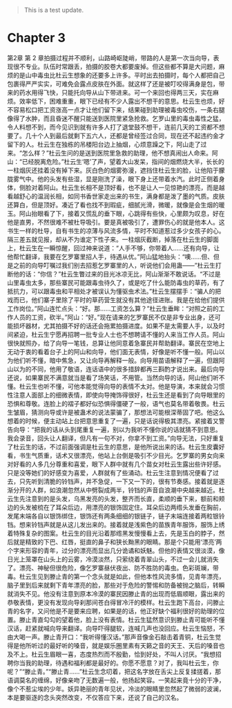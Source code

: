 > This is a test update.
# Chapter 3

第2章 第 2 章拍摄过程并不顺利，山路崎岖陡峭，带路的人是第一次当向导，表现很不专业。队伍时常跟丢，拍摄的胶卷大都要废掉。但这些都不算是大问题，麻烦的是山中毒虫比杜云生想象的还要多上许多。平时出去拍摄时，每个人都把自己包裹得严严实实，可难免会露点皮肤在外面。就这样了还是被叮咬得满身是包，带来的药水用得飞快，只能托向导从山下带进来。可一个来回也得两三天，实在麻烦。效率低下，困难重重，眼下已经有不少人露出不想干的意思。杜云生也烦，好不容易松口把工资涨高一点才让他们留下来，结果碰到助理被毒虫咬伤，一条右腿像得了水肿，而且昏迷不醒只能送到医院里紧急抢救。乞罗山里的毒虫毒性之猛，令人料想不到，而今见识到就有许多人打了退堂鼓不想干，连前几天的工资都不想要了。几十个人到最后就剩下五六人，还都是曾经签过合同，现在还不起违约金才留下的人。杜云生在独栋的吊楼阳台边上抽烟，心烦意躁之下，阿山走了过来。“怎么样？”杜云生问的是送到医院里急救的助理，他不想真闹出人命来。阿山：“已经脱离危险。”杜云生‘嗯’了声，望着大山发呆，指间的烟燃烧大半，长长的一柱烟灰还挂着没有掉下来。灰白色的烟雾弥漫，遮挡住杜云生的脸，让他陷于朦胧雾气中。他的头发有些湿，显是刚洗了澡，眼下身上还带着水汽。此时正侧着身体，侧脸对着阿山。杜云生长相不是顶好看，也不是让人一见惊艳的漂亮，而是越看越舒心的温润长相，如同书香世家走出来的书生，满身都是泼了墨的气质。皮肤还算白，但是顶好。凑近了看也找不到瑕疵，细腻光滑，微暖，就像是会生烟的暖玉。阿山抬眼看了下，接着又慌乱的垂下眼，心跳得有些快，心里颇为叹息，好在他是直男，不然很难不被杜导吸引。要是真被吸引了，遭罪伤心的就是他本人。这书生一样的杜导，自有书生的凉薄与风流多情，平时不知道惹过多少女孩子的心。隔三差五就见报，却从不为谁定下性子来。一柱烟灰截断，掉落在杜云生的脚面上，杜云生在一瞬惊醒，回过神来说道：“人手不够，你带着人……还有向导，让他帮忙翻译，我要在乞罗寨里招人手，待遇从优。”阿山猛地抬头：“噢……但、但是之前的向导叮嘱过我们别去招惹乞罗寨里的人，听说他们会用蛊——”杜云生打断他的话：“你信？”杜云生瞥过来的目光冰凉无比，阿山渐渐不敢说话。“不过是山里毒虫太多，那些寨民可能跟毒虫待久了，或是吃了什么能防毒虫的草药，有了抵抗力，可以跟毒虫和平相处才被误认为懂驱虫术法。”杜云生摆摆手：“骗人的把戏而已，他们寨子里除了平时的草药营生就没有其他途径进账。我是在给他们提供工作岗位。”阿山连忙点头：“好。那……工资怎么算？”杜云生垂眸：“对照之前的工作人员的工资，砍半。”阿山：“好。”现在请来的乞罗寨民不仅是非专业出身，还可能损坏器材，尤其拍摄不好的话还会拖累拍摄进度。如果不是太需要人手，以及时间紧迫，杜云生宁愿再招聘一批专业人士也不想聘请不懂的人来当工作人员。阿山很快就照办，给了向导一笔钱，总算让他同意着急寨民并帮助翻译。寨民在空地上无动于衷的看着台子上的阿山和向导，他们面无表情，好像是听不懂一般。阿山以为他们听不懂，暗中焦急，又让向导再解释一般。向导用苗语解释了一遍，但跟阿山以为的不同，他用了敬语，连话语中的很多措辞都再三斟酌才说出来。最后向导还说，如果寨民不满意就当是看了场笑话，不用管。当然向导的话，阿山他们听不懂。杜云生也听不懂，可他本能觉得向导的表情不太对。他是导演，本来就会习惯性注意人面部上的细微表情，即使向导掩饰得很好，杜云生还是看到了向导眼里的恐惧和尊敬。连脸上的褶子都好似恐惧得僵硬了一般，语气也莫名带着敬畏。杜云生皱眉，猜测向导或许是被蛊术的说法蒙骗了，那想法可能根深蒂固了吧。他这么想着的时候，便主动站上台把意思重复了一遍，只是话说得极其漂亮。紧接着又警告向导：“把我的话从头到尾重复一遍，别以为我听不懂你说的话就猜不到意思。我会录音，回头让人翻译，但凡有一句不对，你拿不到工资。”向导无法，只好重复了杜云生的话，不过前面强调是杜云生的意思，是他所说出来的话。杜云生皮囊好看，书生气质重，话术又很漂亮，他站上台倒是吸引不少目光。乞罗寨的男女向来对好看的人多几分尊重和喜爱，眼下人群中就有几个苗女对杜云生露出些许好感。只是没等她们的好感变为喜爱，人群就有了些涌动。杜云生注意到情况便看了过去，只先听到清脆的铃铛声，并不急促，一下又一下的，很有节奏感。接着就是逐渐分开的人群，如浪潮忽然从中劈裂成两半，铃铛的声音自浪潮中央越来越近。杜云生先注意到的是头发，乌黑发亮的头发，整齐而长直，柔顺的垂下来，额前和颊边的头发被梳在了耳朵后边，用漂亮的银饰固定住。耳朵后边两绺头发垂在胸前，发尾末端各自以银饰绑住，银饰还有两条细细的银链子，链子末端连接着两粒银铃铛。想来铃铛声就是从这儿发出来的。接着就是浅紫色的苗族青年服饰，服饰上绣着特殊复杂的图案。杜云生的目光沿着那绺黑发慢慢看上去，先是玉白的脖子，然后就是精致的下巴、红唇，挺直的鼻子和狭长黝黑的眼睛。那是个只能用‘漂亮’两个字来形容的青年，过分的漂亮而显出几分诡谲和妖魅。但他的表情又很淡漠，像日光上笼罩在山头上的云雾，冷漠淡然，只萦绕着青翠山头，不过一会儿就消失了。漂亮、神秘但很危险，像乞罗寨昼伏夜出、防不胜防的毒虫。色彩斑斓，带毒。杜云生见到滕止青的第一个念头就是如此，但他本性风流多情，见青年漂亮，脑子里到后来就剩下青年漂亮的脸，那些对于危险的警惕和防备被抛之脑后，转瞬就消失不见。他没有注意到原本冷漠的寨民因滕止青的出现而低眉顺眼，露出来的恭敬表情，更没有发现向导刹那间苍白得冒冷汗的模样。杜云生跑下高台，问滕止青的名字，又问他是不是要来应聘，如果是的话，他正好缺个福利很好的助理的位置。滕止青直勾勾的望着他，脸上没有表情。杜云生猛然意识到滕止青可能听不懂汉话，赶紧就喊向导来翻译。向导吓得腿软，连喊几声也没回应。杜云生恼怒，不由大喝一声。滕止青开口：“我听得懂汉话。”那声音像金石敲击着青铜，杜云生觉得是他所听过的最好听的嗓音，就是娱乐圈里素有天籁之音的天王、天后的嗓音也及不上。杜云生眉眼一喜，态度热烈而不殷勤，恰到好处，不叫人讨厌。“我想招聘你当我的助理，待遇和福利都是最好的。你愿不愿意？对了，我叫杜云生，你呢？”“滕止青。”“滕止青……”杜云生念叨着，把这名字放在舌尖上反复揉搓着，那语调莫名的缠绵，好像亲吻了无数遍一般，他扬起笑容。一笑起来竟十分的干净，像个不惹尘埃的少年。妖异艳丽的青年见状，冷淡的眼睛里忽然起了微弱的波澜，本是要驱逐的念头突然改变，不仅答应下来，还说了自己的汉名。